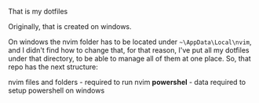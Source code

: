 That is my dotfiles

Originally, that is created on windows. 

On windows the nvim folder has to be located under `~\AppData\Local\nvim`, and I didn't find how to change that, for that reason, I've put all my dotfiles under that directory, to be able to manage all of them at one place. So, that repo has the next structure:

nvim files and folders - required to run nvim
**powershel** - data required to setup powershell on windows

